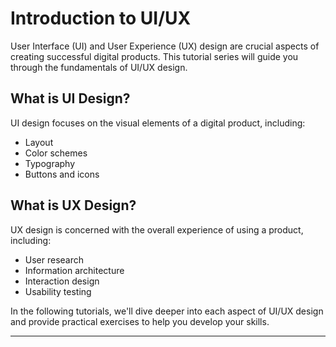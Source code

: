 # Introduction to UI/UX

User Interface (UI) and User Experience (UX) design are crucial aspects of creating successful digital products. This tutorial series will guide you through the fundamentals of UI/UX design.

## What is UI Design?

UI design focuses on the visual elements of a digital product, including:
- Layout
- Color schemes
- Typography
- Buttons and icons

## What is UX Design?

UX design is concerned with the overall experience of using a product, including:
- User research
- Information architecture
- Interaction design
- Usability testing

In the following tutorials, we'll dive deeper into each aspect of UI/UX design and provide practical exercises to help you develop your skills.

---